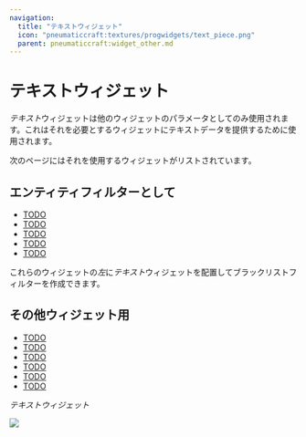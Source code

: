 ```yaml
---
navigation:
  title: "テキストウィジェット"
  icon: "pneumaticcraft:textures/progwidgets/text_piece.png"
  parent: pneumaticcraft:widget_other.md
---
```


# テキストウィジェット

*テキスト*ウィジェットは他のウィジェットのパラメータとしてのみ使用されます。これはそれを必要とするウィジェットにテキストデータを提供するために使用されます。

次のページにはそれを使用するウィジェットがリストされています。

<a name="entity_filter"></a>
## エンティティフィルターとして

- [TODO](./entity_attack.md)
- [TODO](./entity_right_click.md)
- [TODO](./entity_import.md)
- [TODO](./entity_export.md)
- [TODO](./drone_condition_entity.md)

これらのウィジェットの*左*に*テキスト*ウィジェットを配置してブラックリストフィルターを作成できます。

## その他ウィジェット用

- [TODO](./edit_sign.md)
- [TODO](./rename.md)
- [TODO](./jump.md)
- [TODO](./label.md)
- [TODO](./wait.md)
- [TODO](./conditions.md)



*テキストウィジェット*

![](text_piece.png)

